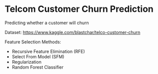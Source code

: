 # Telcom Customer Churn Prediction
Predicting whether a customer will churn

Dataset: https://www.kaggle.com/blastchar/telco-customer-churn

Feature Selection Methods:
- Recursive Feature Elimination (RFE)
- Select From Model (SFM)
- Regularization
- Random Forest Classifier
